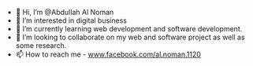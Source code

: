 - 👋 Hi, I’m @Abdullah Al Noman
- 👀 I’m interested in digital business
- 🌱 I’m currently learning web development and software development.
- 💞️ I’m looking to collaborate on my web and software project as well as some research.
- 📫 How to reach me - www.facebook.com/al.noman.1120


<!---
al-abdullah-noman/al-abdullah-noman is a ✨ special ✨ repository because its `README.md` (this file) appears on your GitHub profile.
You can click the Preview link to take a look at your changes.
--->
